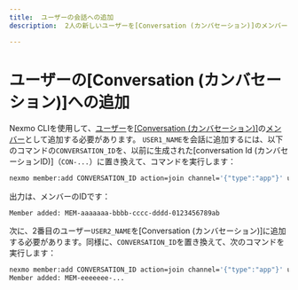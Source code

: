 ```yaml
---
title:  ユーザーの会話への追加
description:  2人の新しいユーザーを[Conversation (カンバセーション)]のメンバーとして追加する

---
```


ユーザーの[Conversation (カンバセーション)]への追加
========================================

Nexmo CLIを使用して、[ユーザー](/conversation/concepts/user)を[[Conversation (カンバセーション)]](/conversation/concepts/member)の[メンバー](/conversation/concepts/conversation)として追加する必要があります。
`USER1_NAME`を会話に追加するには、以下のコマンドの`CONVERSATION_ID`を、以前に生成された[conversation Id (カンバセーションID)]（`CON-...`）に置き換えて、コマンドを実行します：

```sh
nexmo member:add CONVERSATION_ID action=join channel='{"type":"app"}' user_name=USER1_NAME
```

出力は、メンバーのIDです：
````
Member added: MEM-aaaaaaa-bbbb-cccc-dddd-0123456789ab
````
次に、2番目のユーザー`USER2_NAME`を[Conversation (カンバセーション)]に追加する必要があります。同様に、`CONVERSATION_ID`を置き換えて、次のコマンドを実行します：

```sh
nexmo member:add CONVERSATION_ID action=join channel='{"type":"app"}' user_name=USER2_NAME
Member added: MEM-eeeeeee-...
```

